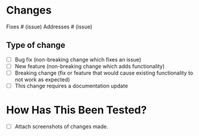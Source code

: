# Changes
<!--Please include a summary of the change and which issue is fixed. Please also include relevant motivation and context. List any dependencies that are required for this change.-->
<!--write these changes as bullet points-->

Fixes # (issue)<!-- Fixes # (issue)  - use this if your pull request solves the issue completely-->
Addresses # (issue)<!-- Addresses # (issue)  - use this if your pull request solves only a part of the issue-->
## Type of change

<!---Please delete options that are not relevant.-->

- [ ] Bug fix (non-breaking change which fixes an issue)
- [ ] New feature (non-breaking change which adds functionality)
- [ ] Breaking change (fix or feature that would cause existing functionality to not work as expected)
- [ ] This change requires a documentation update

# How Has This Been Tested?
<!--Please describe the tests that you ran to verify your changes. Provide instructions so we can reproduce. Please also list any relevant details for your test configuration-->
- [ ] Attach screenshots of changes made. <!--If applicable add the screenshots of the changes you made-->
